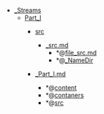 - <a href = "E:\Node_projects\Node_Way\NBase\_Md\_Index\__Closer\_WEB_API\WHATWG\_Streams\cat._Streams\dir._Streams.md">_Streams</a>
    - <a href = "E:\Node_projects\Node_Way\NBase\_Md\_Index\__Closer\_WEB_API\WHATWG\_Streams\Part_I\cat.Part_I\dir.Part_I.md">Part_I</a>
        - <a href = "E:\Node_projects\Node_Way\NBase\_Md\_Index\__Closer\_WEB_API\WHATWG\_Streams\Part_I\src\cat.src\dir.src.md">src</a>
            - <a href = "E:\Node_projects\Node_Way\NBase\_Md\_Index\__Closer\_WEB_API\WHATWG\_Streams\Part_I\src\_src.md">_src.md</a>
                - *@[file_src.md](file_src.md)
                - *@[_NameDir](NameDir/_NameDir.md)
        
        - <a href = "E:\Node_projects\Node_Way\NBase\_Md\_Index\__Closer\_WEB_API\WHATWG\_Streams\Part_I\_Part_I.md">_Part_I.md</a>
            - *@[content](content/_content.md)
            - *@[contaners](contaners/_contaners.md)
            - *@[src](src/_src.md)
    
